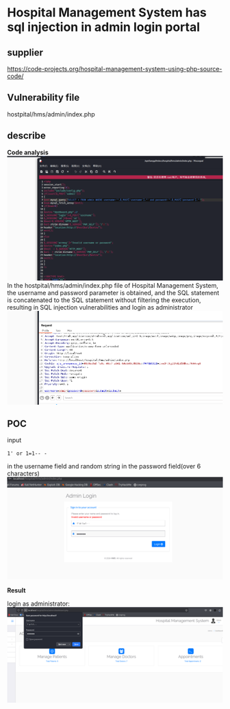 
# Hospital Management System has sql injection in admin login portal

## supplier

https://code-projects.org/hospital-management-system-using-php-source-code/

## Vulnerability file

hostpital/hms/admin/index.php

## describe

**Code analysis**
![image](https://github.com/Rocky-Bull/myCVE/blob/main/images/hmss/%E5%B1%8F%E5%B9%95%E6%88%AA%E5%9B%BE%202024-12-26%20133407.png)
In the hostpital/hms/admin/index.php file of Hospital Management System, the username and password parameter is obtained, and the SQL statement is concatenated to the SQL statement without filtering the execution, resulting in SQL injection vulnerabilities and login as administrator
![image](https://github.com/Rocky-Bull/myCVE/blob/main/images/hmss/%E5%B1%8F%E5%B9%95%E6%88%AA%E5%9B%BE%202024-12-26%20133105.png)
## POC

input

```
1' or 1=1-- -
```
in the username field and random string in the password field(over 6 characters)
![image](https://github.com/Rocky-Bull/myCVE/blob/main/images/hmss/%E5%B1%8F%E5%B9%95%E6%88%AA%E5%9B%BE%202024-12-26%20133245.png)

**Result**

login as administrator:
![image](https://github.com/Rocky-Bull/myCVE/blob/main/images/hmss/%E5%B1%8F%E5%B9%95%E6%88%AA%E5%9B%BE%202024-12-26%20133251.png)
